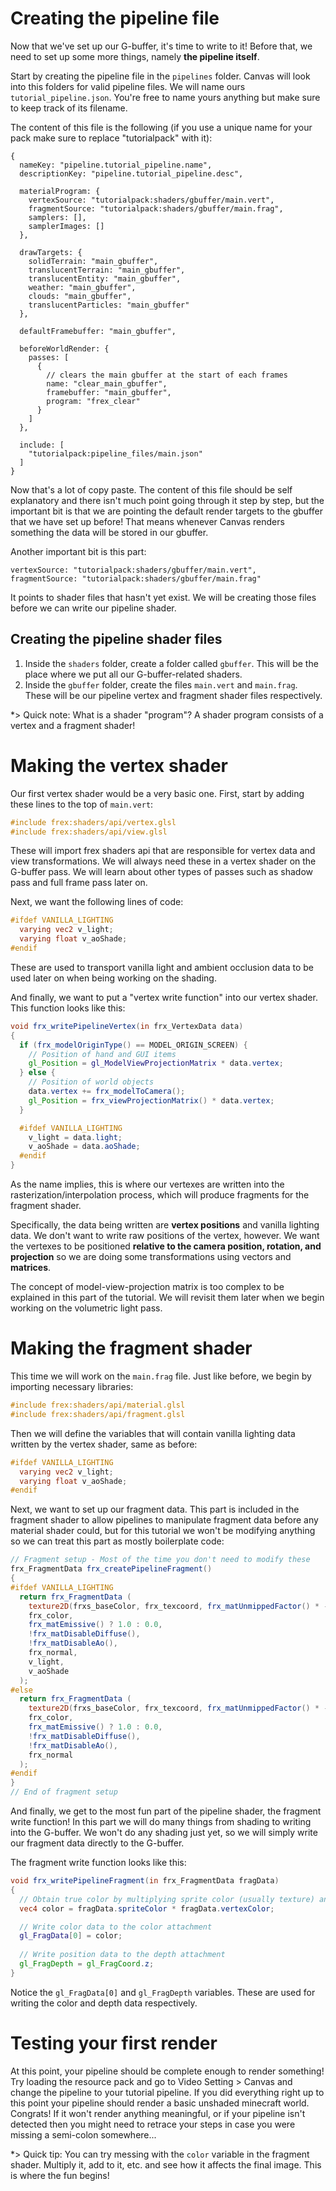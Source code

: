 # Creating the pipeline file

Now that we've set up our G-buffer, it's time to write to it! Before that, we need to set up some more things, namely **the pipeline itself**.

Start by creating the pipeline file in the `pipelines` folder. Canvas will look into this folders for valid pipeline files. We will name ours `tutorial_pipeline.json`. You're free to name yours anything but make sure to keep track of its filename.

The content of this file is the following (if you use a unique name for your pack make sure to replace "tutorialpack" with it):
```json5
{
  nameKey: "pipeline.tutorial_pipeline.name",
  descriptionKey: "pipeline.tutorial_pipeline.desc",

  materialProgram: {
    vertexSource: "tutorialpack:shaders/gbuffer/main.vert",
    fragmentSource: "tutorialpack:shaders/gbuffer/main.frag",
    samplers: [],
    samplerImages: []
  },

  drawTargets: {
    solidTerrain: "main_gbuffer",
    translucentTerrain: "main_gbuffer",
    translucentEntity: "main_gbuffer",
    weather: "main_gbuffer",
    clouds: "main_gbuffer",
    translucentParticles: "main_gbuffer"
  },
  
  defaultFramebuffer: "main_gbuffer",
  
  beforeWorldRender: {
    passes: [
      {
        // clears the main gbuffer at the start of each frames
        name: "clear_main_gbuffer",
        framebuffer: "main_gbuffer",
        program: "frex_clear"
      }
    ]
  },

  include: [
    "tutorialpack:pipeline_files/main.json"
  ]
}
```

Now that's a lot of copy paste. The content of this file should be self explanatory and there isn't much point going through it step by step, but the important bit is that we are pointing the default render targets to the gbuffer that we have set up before! That means whenever Canvas renders something the data will be stored in our gbuffer.

Another important bit is this part:

```json5
vertexSource: "tutorialpack:shaders/gbuffer/main.vert",
fragmentSource: "tutorialpack:shaders/gbuffer/main.frag"
```

It points to shader files that hasn't yet exist. We will be creating those files before we can write our pipeline shader.

## Creating the pipeline shader files

1. Inside the `shaders` folder, create a folder called `gbuffer`. This will be the place where we put all our G-buffer-related shaders.
2. Inside the `gbuffer` folder, create the files `main.vert` and `main.frag`. These will be our pipeline vertex and fragment shader files respectively.

*> Quick note: What is a shader "program"? A shader program consists of a vertex and a fragment shader!

# Making the vertex shader

Our first vertex shader would be a very basic one. First, start by adding these lines to the top of `main.vert`:

```glsl
#include frex:shaders/api/vertex.glsl
#include frex:shaders/api/view.glsl
```

These will import frex shaders api that are responsible for vertex data and view transformations. We will always need these in a vertex shader on the G-buffer pass. We will learn about other types of passes such as shadow pass and full frame pass later on.

Next, we want the following lines of code:

```glsl
#ifdef VANILLA_LIGHTING
  varying vec2 v_light;
  varying float v_aoShade;
#endif
```

These are used to transport vanilla light and ambient occlusion data to be used later on when being working on the shading.

And finally, we want to put a "vertex write function" into our vertex shader. This function looks like this:

```glsl
void frx_writePipelineVertex(in frx_VertexData data)
{
  if (frx_modelOriginType() == MODEL_ORIGIN_SCREEN) {
    // Position of hand and GUI items
    gl_Position = gl_ModelViewProjectionMatrix * data.vertex;
  } else {
    // Position of world objects
    data.vertex += frx_modelToCamera();
    gl_Position = frx_viewProjectionMatrix() * data.vertex;
  }

  #ifdef VANILLA_LIGHTING
    v_light = data.light;
    v_aoShade = data.aoShade;
  #endif
}
```

As the name implies, this is where our vertexes are written into the rasterization/interpolation process, which will produce fragments for the fragment shader.

Specifically, the data being written are **vertex positions** and vanilla lighting data. We don't want to write raw positions of the vertex, however. We want the vertexes to be positioned **relative to the camera position, rotation, and projection** so we are doing some transformations using vectors and **matrices**.

The concept of model-view-projection matrix is too complex to be explained in this part of the tutorial. We will revisit them later when we begin working on the volumetric light pass.

# Making the fragment shader

This time we will work on the `main.frag` file. Just like before, we begin by importing necessary libraries:

```glsl
#include frex:shaders/api/material.glsl
#include frex:shaders/api/fragment.glsl
```

Then we will define the variables that will contain vanilla lighting data written by the vertex shader, same as before:

```glsl
#ifdef VANILLA_LIGHTING
  varying vec2 v_light;
  varying float v_aoShade;
#endif
```

Next, we want to set up our fragment data. This part is included in the fragment shader to allow pipelines to manipulate fragment data before any material shader could, but for this tutorial we won't be modifying anything so we can treat this part as mostly boilerplate code:

```glsl
// Fragment setup - Most of the time you don't need to modify these
frx_FragmentData frx_createPipelineFragment()
{
#ifdef VANILLA_LIGHTING
  return frx_FragmentData (
    texture2D(frxs_baseColor, frx_texcoord, frx_matUnmippedFactor() * -4.0),
    frx_color,
    frx_matEmissive() ? 1.0 : 0.0,
    !frx_matDisableDiffuse(),
    !frx_matDisableAo(),
    frx_normal,
    v_light,
    v_aoShade
  );
#else
  return frx_FragmentData (
    texture2D(frxs_baseColor, frx_texcoord, frx_matUnmippedFactor() * -4.0),
    frx_color,
    frx_matEmissive() ? 1.0 : 0.0,
    !frx_matDisableDiffuse(),
    !frx_matDisableAo(),
    frx_normal
  );
#endif
}
// End of fragment setup
```

And finally, we get to the most fun part of the pipeline shader, the fragment write function! In this part we will do many things from shading to writing into the G-buffer. We won't do any shading just yet, so we will simply write our fragment data directly to the G-buffer.

The fragment write function looks like this:
```glsl
void frx_writePipelineFragment(in frx_FragmentData fragData)
{
  // Obtain true color by multiplying sprite color (usually texture) and vertex color (usually biome color)
  vec4 color = fragData.spriteColor * fragData.vertexColor;

  // Write color data to the color attachment
  gl_FragData[0] = color;
  
  // Write position data to the depth attachment
  gl_FragDepth = gl_FragCoord.z;
}
```

Notice the `gl_FragData[0]` and `gl_FragDepth` variables. These are used for writing the color and depth data respectively.

# Testing your first render

At this point, your pipeline should be complete enough to render something! Try loading the resource pack and go to Video Setting > Canvas and change the pipeline to your tutorial pipeline. If you did everything right up to this point your pipeline should render a basic unshaded minecraft world. Congrats! If it won't render anything meaningful, or if your pipeline isn't detected then you might need to retrace your steps in case you were missing a semi-colon somewhere...

*> Quick tip: You can try messing with the `color` variable in the fragment shader. Multiply it, add to it, etc. and see how it affects the final image. This is where the fun begins!